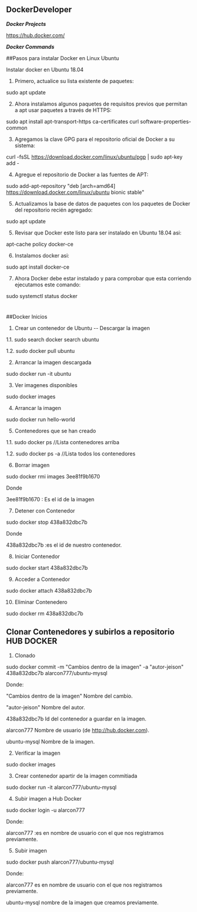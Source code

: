 ## DockerDeveloper

**_Docker Projects_**

https://hub.docker.com/

**_Docker Commands_**

##Pasos para instalar Docker en Linux Ubuntu 

Instalar docker en Ubuntu 18.04

1. Primero, actualice su lista existente de paquetes:

sudo apt update

2. Ahora instalamos algunos paquetes de requisitos previos que permitan a apt usar paquetes a través de HTTPS:

sudo apt install apt-transport-https ca-certificates curl software-properties-common

3. Agregamos la clave GPG para el repositorio oficial de Docker a su sistema:

curl -fsSL https://download.docker.com/linux/ubuntu/pgp | sudo apt-key add -

4. Agregue el repositorio de Docker a las fuentes de APT:

sudo add-apt-repository "deb [arch=amd64] https://download.docker.com/linux/ubuntu bionic stable"

5. Actualizamos la base de datos de paquetes con los paquetes de Docker del repositorio recién agregado:

sudo apt update

5. Revisar que Docker este listo para ser instalado en Ubuntu 18.04 asi:

apt-cache policy docker-ce

6. Instalamos docker asi:

sudo apt install docker-ce

7. Ahora Docker debe estar instalado y para comprobar que esta corriendo ejecutamos este comando:

sudo systemctl status docker
#

##Docker Inicios

1. Crear un contenedor de Ubuntu -- Descargar la imagen 

1.1. sudo search docker search ubuntu

1.2. sudo docker pull ubuntu

2. Arrancar la imagen descargada

sudo docker run -it ubuntu

3. Ver imagenes disponibles

sudo docker images

4. Arrancar la imagen 

sudo docker run hello-world

5. Contenedores que se han creado

1.1. sudo docker ps   //Lista contenedores arriba

1.2. sudo docker ps -a   //Lista todos los contenedores

6. Borrar imagen 

sudo docker rmi images 3ee81f9b1670

Donde

3ee81f9b1670 : Es el id de la imagen

7. Detener con Contenedor

sudo docker stop 438a832dbc7b

Donde

438a832dbc7b :es el id de nuestro contenedor.

8. Iniciar Contenedor

sudo docker start 438a832dbc7b

9. Acceder a Contenedor 

sudo docker attach 438a832dbc7b

10. Eliminar Contenedero 

sudo docker rm 438a832dbc7b

## Clonar Contenedores y subirlos a repositorio HUB DOCKER 

1. Clonado 

sudo docker commit -m "Cambios dentro de la imagen" -a "autor-jeison" 438a832dbc7b alarcon777/ubuntu-mysql

Donde:

"Cambios dentro de la imagen" Nombre del cambio.

"autor-jeison" Nombre del autor.

438a832dbc7b Id del contenedor a guardar en la imagen.

alarcon777 Nombre de usuario (de http://hub.docker.com).

ubuntu-mysql Nombre de la imagen.

2. Verificar la imagen 

sudo docker images

3. Crear contenedor apartir de la imagen commitiada 

sudo docker run -it alarcon777/ubuntu-mysql

4. Subir imagen a Hub Docker

sudo docker login -u alarcon777

Donde:

alarcon777 :es en nombre de usuario con el que nos registramos previamente.

5. Subir imagen 

sudo docker push alarcon777/ubuntu-mysql

Donde:

alarcon777 es en nombre de usuario con el que nos registramos previamente.

ubuntu-mysql nombre de la imagen que creamos previamente.
